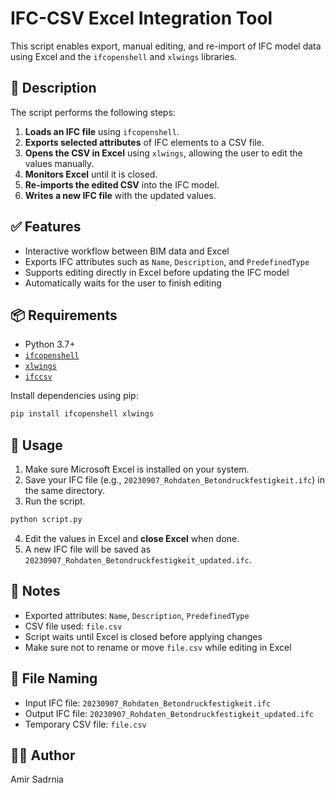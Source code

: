 # IFC-CSV Excel Integration Tool

This script enables export, manual editing, and re-import of IFC model data using Excel and the `ifcopenshell` and `xlwings` libraries.

## 📄 Description

The script performs the following steps:

1. **Loads an IFC file** using `ifcopenshell`.
2. **Exports selected attributes** of IFC elements to a CSV file.
3. **Opens the CSV in Excel** using `xlwings`, allowing the user to edit the values manually.
4. **Monitors Excel** until it is closed.
5. **Re-imports the edited CSV** into the IFC model.
6. **Writes a new IFC file** with the updated values.

## ✅ Features

- Interactive workflow between BIM data and Excel
- Exports IFC attributes such as `Name`, `Description`, and `PredefinedType`
- Supports editing directly in Excel before updating the IFC model
- Automatically waits for the user to finish editing

## 📦 Requirements

- Python 3.7+
- [`ifcopenshell`](https://github.com/IfcOpenShell/IfcOpenShell)
- [`xlwings`](https://docs.xlwings.org/)
- [`ifccsv`](https://github.com/IfcOpenShell/IfcOpenShell/blob/v0.7.0/src/ifccsv/README.md)

Install dependencies using pip:

```bash
pip install ifcopenshell xlwings
```

## 🚀 Usage

1. Make sure Microsoft Excel is installed on your system.
2. Save your IFC file (e.g., `20230907_Rohdaten_Betondruckfestigkeit.ifc`) in the same directory.
3. Run the script.

```bash
python script.py
```

4. Edit the values in Excel and **close Excel** when done.
5. A new IFC file will be saved as `20230907_Rohdaten_Betondruckfestigkeit_updated.ifc`.

## 📝 Notes

- Exported attributes: `Name`, `Description`, `PredefinedType`
- CSV file used: `file.csv`
- Script waits until Excel is closed before applying changes
- Make sure not to rename or move `file.csv` while editing in Excel

## 📂 File Naming

- Input IFC file: `20230907_Rohdaten_Betondruckfestigkeit.ifc`
- Output IFC file: `20230907_Rohdaten_Betondruckfestigkeit_updated.ifc`
- Temporary CSV file: `file.csv`

## 🧑‍💻 Author

Amir Sadrnia

